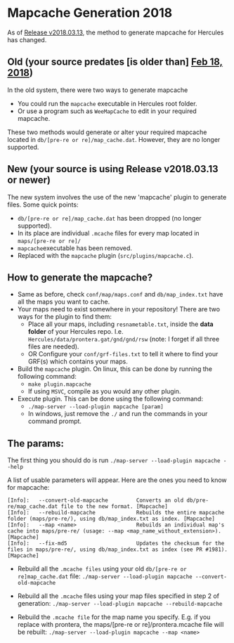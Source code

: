 <!--
Copyright
This file is part of Hercules. http://herc.ws - http://github.com/HerculesWS/Hercules

Copyright (C) 2012-2024 Hercules Dev Team
Copyright (C) Athena Dev Teams

Hercules is free software: you can redistribute it and/or modify it under the terms of the GNU General Public License as published by the Free Software Foundation, either version 3 of the License, or (at your option) any later version.

This program is distributed in the hope that it will be useful, but WITHOUT ANY WARRANTY; without even the implied warranty of MERCHANTABILITY or FITNESS FOR A PARTICULAR PURPOSE. See the GNU General Public License for more details.

You should have received a copy of the GNU General Public License along with this program.
If not, see http://www.gnu.org/licenses/.
-->
# Mapcache Generation 2018
As of [Release v2018.03.13](https://github.com/HerculesWS/Hercules/commit/d89690fbdbaa5dc78f98d96ee91403e329c12af1), the method to generate mapcache for Hercules has changed. 
## Old  (your source predates [is older than] [Feb 18, 2018](https://github.com/HerculesWS/Hercules/commit/60870581e1e2dd740751c1104299536975015b9e))

In the old system, there were two ways to generate mapcache

- You could run the `mapcache` executable in Hercules root folder.
- Or use a program such as `WeeMapCache` to edit in your required mapcache.

These two methods would generate or alter your required mapcache located in `db/[pre-re or re]/map_cache.dat`. However, they are no longer supported.

## New (your source is using Release v2018.03.13 or newer)

The new system involves the use of the new 'mapcache' plugin to generate files. Some quick points:

- `db/[pre-re or re]/map_cache.dat` has been dropped (no longer supported).
- In its place are individual `.mcache` files for every map located in `maps/[pre-re or re]/`
- `mapcache`executable has been removed.
- Replaced with the `mapcache` plugin (`src/plugins/mapcache.c`).

## How to generate the mapcache?

- Same as before, check `conf/map/maps.conf` and `db/map_index.txt` have all the maps you want to cache.
- Your maps need to exist somewhere in your repository! There are two ways for the plugin to find them:
    - Place all your maps, including `resnametable.txt`, inside the **data folder** of your Hercules repo. I.e. `Hercules/data/prontera.gat/gnd/gnd/rsw` (note: I forget if all three files are needed).
    - OR Configure your `conf/grf-files.txt` to tell it where to find your GRF(s) which contains your maps.
- Build the `mapcache` plugin. On linux, this can be done by running the following command: 
    - `make plugin.mapcache`
    - If using `MSVC`, compile as you would any other plugin.
- Execute plugin. This can be done using the following command:
    - `./map-server --load-plugin mapcache [param]`
    - In windows, just remove the `./` and run the commands in your command prompt.

## The params:

The first thing you should do is run 
`./map-server --load-plugin mapcache --help`

A list of usable parameters will appear. Here are the ones you need to know for mapcache:
```
[Info]:   --convert-old-mapcache         Converts an old db/pre-re/map_cache.dat file to the new format. [Mapcache]
[Info]:   --rebuild-mapcache             Rebuilds the entire mapcache folder (maps/pre-re/), using db/map_index.txt as index. [Mapcache]
[Info]:   --map <name>                   Rebuilds an individual map's cache into maps/pre-re/ (usage: --map <map_name_without_extension>). [Mapcache]
[Info]:   --fix-md5                      Updates the checksum for the files in maps/pre-re/, using db/map_index.txt as index (see PR #1981). [Mapcache]
```

- Rebuild all the `.mcache files` using your old `db/[pre-re or re]map_cache.dat` file:
`./map-server --load-plugin mapcache --convert-old-mapcache`

- Rebuild all the `.mcache` files using your map files specified in step 2 of generation:
`./map-server --load-plugin mapcache --rebuild-mapcache`

- Rebuild the `.mcache file` for the map name you specify. E.g. if you replace <name> with prontera, the maps/[pre-re or re]/prontera.mcache file will be rebuilt:
`./map-server --load-plugin mapcache --map <name>`
